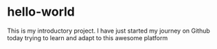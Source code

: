 # hello-world
This is my introductory project.
I have just started my journey on Github today trying to learn and adapt to this awesome platform

